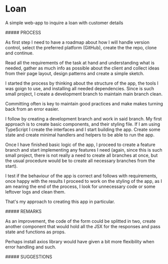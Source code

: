 # Loan

A simple web-app to inquire a loan with customer details

##### PROCESS

As first step I need to have a roadmap about how I will handle version control, select the preferred platform (GitHub), create the the repo, clone and continue.

Read all the requirements of the task at hand and understanding what is needed, gather as much info as possible about the client and collect ideas from their page layout, design patterns and create a simple sketch.

I started the process by thinking about the structure of the app, the tools I was goign to use, and installing all needed dependencies. Since is such small project, I create a development branch to maintain main branch clean.

Committing often is key to maintain good practices and make makes turning back from an error easier.

I follow by creating a development branch and work in said branch. My first approach is to create basic components, and their styling file. If I am using TypeScript I create the interfaces and I start building the app. Create some state and create minimal handlers and helpers to be able to run the app.

Once I have finished basic logic of the app, I proceed to create a feature branch and start implementing any features I need (again, since this is such small project, there is not really a need to create all branches at once, but the usual procedure would be to create all necessary branches from the start).

I test if the behaviour of the app is correct and follows with requirements, once happy with the results I proceed to work on the styling of the app, as I am nearing the end of the process, I look for unnecessary code or some leftover logs and clean them.

That's my approach to creating this app in particular.

##### REMARKS

As an improvement, the code of the form could be splitted in two, create another component that would hold all the JSX for the responses and pass state and functions as props.

Perhaps install axios library would have given a bit more flexibility when error handling and such.

##### SUGGESTIONS


